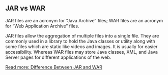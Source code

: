 ## JAR vs WAR ##

JAR files are an acronym for “Java Archive” files; WAR files are an acronym for “Web Application Archive” files.

JAR files allow the aggregation of multiple files into a single file. They are commonly used in a library to hold the Java classes or utility along with some files which are static like videos and images. It is usually for easier accessibility. Whereas WAR files may store Java classes, XML, and Java Server pages for different applications of the web.




[Read more: Difference Between JAR and WAR](http://www.differencebetween.net/technology/software-technology/difference-between-jar-and-war/#ixzz5sdkfahvk)
